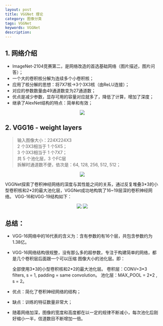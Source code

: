 ```yaml
---
layout: post
title: VGGNet 理论
category: 图像分类
tags: VGGNet
keywords: VGGNet
description:
---
```


## 1. 网络介绍

* ImageNet-2104竞赛第二，是网络改造的首选基础网络（图片描述，图片问答）；
* 一个大的卷积核分解为连续多个小卷积核；
* 应用了核分解的思想：将7X7核->3个3X3核（由ReLU连接）；
* 对应的参数数量由49通道数变为27通道数；
* 优点是减少参数，显存可用的容量对应就多了，降低了计算，增加了深度；
* 继承了AlexNet结构的特点：简单和有效；

<div style="text-align:center">

<img src="https://raw.githubusercontent.com/chiemon/chiemon.github.io/master/img/VGG-1.png">

</div>

## 2. VGG16 - weight layers

> 输入图像大小：224X224X3<br>
> 2 个3X3相当于 1 个5X5；<br>
> 3 个3X3相当于 1 个7X7；<br>
> 共 5 个池化层，3 个FC层<br>
> 拆解时通道数不便，依次是：64, 128, 256, 512, 512；<br>

<div style="text-align:center">

<img src="https://raw.githubusercontent.com/chiemon/chiemon.github.io/master/img/VGG16-1.png">

</div>

VGGNet探索了卷积神经网络的深度与其性能之间的关系，通过反复堆叠3\*3的小型卷积核和2\*2的最大池化层，VGGNet成功地构筑了16~19层深的卷积神经网络。
VGG-16和VGG-19结构如下：

<div style="text-align:center">

<img src="https://raw.githubusercontent.com/chiemon/chiemon.github.io/master/img/VGG16-2.png">

<img src="https://raw.githubusercontent.com/chiemon/chiemon.github.io/master/img/VGG16-3.png">

</div>

## 总结：
- VGG-16网络中的16代表的含义为：含有参数的有16个层，共包含参数约为1.38亿。

- VGG-16网络结构很规整，没有那么多的超参数，专注于构建简单的网络，都是几个卷积层后面跟一个可以压缩 图像大小的池化层。即：

    全部使用3\*3的小型卷积核和2\*2的最大池化层。
    卷积层：CONV=3*3 filters, s = 1, padding = same convolution。
    池化层：MAX_POOL = 2\*2 , s = 2。

- 优点：简化了卷积神经网络的结构；

- 缺点：训练的特征数量非常大；

- 随着网络加深，图像的宽度和高度都在以一定的规律不断减小，每次池化后刚好缩小一半，信道数目不断增加一倍。